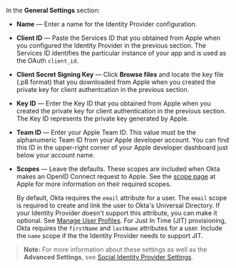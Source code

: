 In the **General Settings** section:

* **Name** &mdash; Enter a name for the Identity Provider configuration.
* **Client ID** &mdash; Paste the Services ID that you obtained from Apple when you configured the Identity Provider in the <GuideLink link="../create-an-app-at-idp">previous section</GuideLink>. The Services ID identifies the particular instance of your app and is used as the OAuth `client_id`.
* **Client Secret Signing Key** &mdash; Click **Browse files** and locate the key file (.p8 format) that you downloaded from Apple when you created the private key for client authentcation in the <GuideLink link="../create-an-app-at-idp">previous section</GuideLink>.
* **Key ID** &mdash; Enter the Key ID that you obtained from Apple when you created the private key for client authentication in the <GuideLink link="../create-an-app-at-idp">previous section</GuideLink>. The Key ID represents the private key generated by Apple.
* **Team ID** &mdash; Enter your Apple Team ID. This value must be the alphanumeric Team ID from your Apple developer account. You can find this ID in the upper-right corner of your Apple developer dashboard just below your account name.
* **Scopes** &mdash; Leave the defaults. These scopes are included when Okta makes an OpenID Connect request to Apple. See the [scope page](https://developer.apple.com/documentation/sign_in_with_apple/clientconfigi/3230955-scope) at Apple for more information on their required scopes.

    By default, Okta requires the `email` attribute for a user. The `email` scope is required to create and link the user to Okta's Universal Directory. If your Identity Provider doesn't support this attribute, you can make it optional. See [Manage User Profiles](https://help.okta.com/en/prod/Content/Topics/Directory/eu-profile-editor.htm). For Just In Time (JIT) provisioning, Okta requires the `firstName` and `lastName` attributes for a user. Include the `name` scope if the the Identity Provider needs to support JIT.

> **Note:** For more information about these settings as well as the **Advanced Settings**, see [Social Identity Provider Settings](/docs/reference/social-settings/).